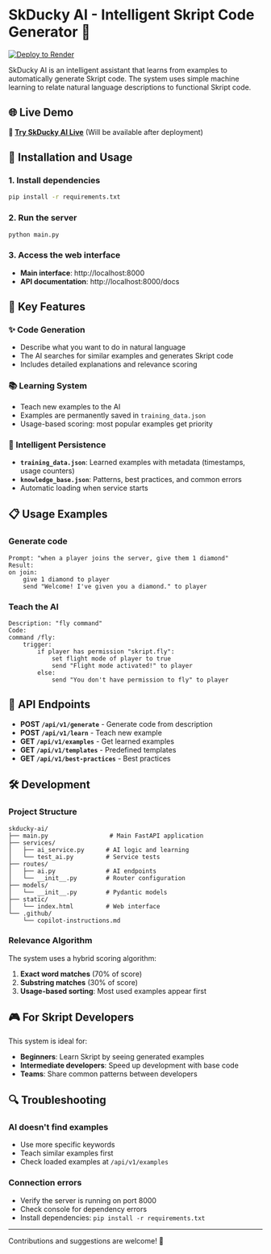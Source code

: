 # SkDucky AI - Intelligent Skript Code Generator 🦆

[![Deploy to Render](https://render.com/images/deploy-to-render-button.svg)](https://render.com/deploy)

SkDucky AI is an intelligent assistant that learns from examples to automatically generate Skript code. The system uses simple machine learning to relate natural language descriptions to functional Skript code.

## 🌐 Live Demo
**🚀 [Try SkDucky AI Live](https://skducky-ai.onrender.com)** (Will be available after deployment)

## 🚀 Installation and Usage

### 1. Install dependencies
```bash
pip install -r requirements.txt
```

### 2. Run the server
```bash
python main.py
```

### 3. Access the web interface
- **Main interface**: http://localhost:8000
- **API documentation**: http://localhost:8000/docs

## 🎯 Key Features

### ✨ Code Generation
- Describe what you want to do in natural language
- The AI searches for similar examples and generates Skript code
- Includes detailed explanations and relevance scoring

### 📚 Learning System
- Teach new examples to the AI
- Examples are permanently saved in `training_data.json`
- Usage-based scoring: most popular examples get priority

### 💾 Intelligent Persistence
- **`training_data.json`**: Learned examples with metadata (timestamps, usage counters)
- **`knowledge_base.json`**: Patterns, best practices, and common errors
- Automatic loading when service starts

## 📋 Usage Examples

### Generate code
```
Prompt: "when a player joins the server, give them 1 diamond"
Result:
on join:
    give 1 diamond to player
    send "Welcome! I've given you a diamond." to player
```

### Teach the AI
```
Description: "fly command"
Code:
command /fly:
    trigger:
        if player has permission "skript.fly":
            set flight mode of player to true
            send "Flight mode activated!" to player
        else:
            send "You don't have permission to fly" to player
```

## 🔧 API Endpoints

- **POST `/api/v1/generate`** - Generate code from description
- **POST `/api/v1/learn`** - Teach new example
- **GET `/api/v1/examples`** - Get learned examples
- **GET `/api/v1/templates`** - Predefined templates
- **GET `/api/v1/best-practices`** - Best practices

## 🛠️ Development

### Project Structure
```
skducky-ai/
├── main.py                 # Main FastAPI application
├── services/
│   ├── ai_service.py      # AI logic and learning
│   └── test_ai.py         # Service tests
├── routes/
│   ├── ai.py              # AI endpoints
│   └── __init__.py        # Router configuration
├── models/
│   └── __init__.py        # Pydantic models
├── static/
│   └── index.html         # Web interface
└── .github/
    └── copilot-instructions.md
```

### Relevance Algorithm
The system uses a hybrid scoring algorithm:
1. **Exact word matches** (70% of score)
2. **Substring matches** (30% of score)
3. **Usage-based sorting**: Most used examples appear first

## 🎮 For Skript Developers

This system is ideal for:
- **Beginners**: Learn Skript by seeing generated examples
- **Intermediate developers**: Speed up development with base code
- **Teams**: Share common patterns between developers

## 🔍 Troubleshooting

### AI doesn't find examples
- Use more specific keywords
- Teach similar examples first
- Check loaded examples at `/api/v1/examples`

### Connection errors
- Verify the server is running on port 8000
- Check console for dependency errors
- Install dependencies: `pip install -r requirements.txt`

---

Contributions and suggestions are welcome! 🦆
